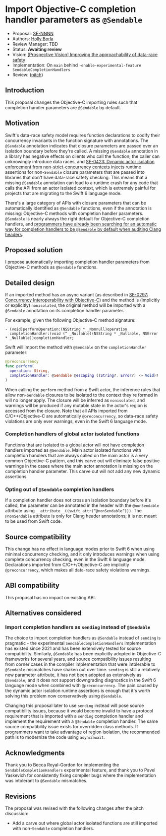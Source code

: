# Import Objective-C completion handler parameters as `@Sendable`

* Proposal: [SE-NNNN](NNNN-sendable-completion-handlers.md)
* Authors: [Holly Borla](https://github.com/hborla)
* Review Manager: TBD
* Status: **Awaiting review**
* Vision: [[Prospective Vision] Improving the approachability of data-race safety](https://forums.swift.org/t/prospective-vision-improving-the-approachability-of-data-race-safety/76183)
* Implementation: On `main` behind `-enable-experimental-feature SendableCompletionHandlers`
* Review: ([pitch](https://forums.swift.org/t/pitch-import-objective-c-completion-handler-parameters-as-sendable/77904))

## Introduction

This proposal changes the Objective-C importing rules such that completion handler parameters are `@Sendable` by default.

## Motivation

Swift's data-race safety model requires function declarations to codify their concurrency invariants in the function signature with annotations. The `@Sendable` annotation indicates that closure parameters are passed over an isolation boundary before they're called. A missing `@Sendable` annotation in a library has negative effects on clients who call the function; the caller can unknowingly introduce data races, and [SE-0423: Dynamic actor isolation enforcement from non-strict-concurrency contexts][SE-0423] injects runtime assertions for non-`Sendable` closure parameters that are passed into libraries that don't have data-race safety checking. This means that a missing `@Sendable` annotation can lead to a runtime crash for any code that calls the API from an actor isolated context, which is extremely painful for projects that are migrating to the Swift 6 language mode.

There's a large category of APIs with closure parameters that can be automatically identified as `@Sendable` functions, even if the annotation is missing: Objective-C methods with completion handler parameters. `@Sendable` is nearly always the right default for Objective-C completion handlers, and [programmers have already been searching for an automatic way for completion handlers to be `@Sendable` by default when auditing Clang headers](https://forums.swift.org/t/clang-sendability-audit-for-closures/75557).

## Proposed solution

I propose automatically importing completion handler parameters from Objective-C methods as `@Sendable` functions.

## Detailed design

If an imported method has an async variant (as described in [SE-0297: Concurrency Interoperability with Objective-C][SE-0297]) and the method is (implicitly or explicitly) `nonisolated`, the original method will be imported with a `@Sendable` annotation on its completion handler parameter.

For example, given the following Objective-C method signature:

```objc
- (void)performOperation:(NSString * _Nonnull)operation
  completionHandler:(void (^ _Nullable)(NSString * _Nullable, NSError * _Nullable))completionHandler;
```

Swift will import the method with `@Sendable` on the `completionHandler` parameter:

```swift
@preconcurrency
func perform(
  operation: String,
  completionHandler: @Sendable @escaping ((String?, Error?) -> Void)?
)
```

When calling the `perform` method from a Swift actor, the inference rules that allow non-`Sendable` closures to be isolated to the context they're formed in will no longer apply. The closure will be inferred as `nonisolated`, and warnings will be produced if any mutable state in the actor's region is accessed from the closure. Note that all APIs imported from C/C++/Objective-C are automatically `@preconcurrency`, so data-race safety violations are only ever warnings, even in the Swift 6 language mode.

### Completion handlers of global actor isolated functions

Functions that are isolated to a global actor will not have completion handlers imported as `@Sendable`. Main actor isolated functions with completion handlers that are always called on the main actor is a very common Objective-C pattern, and this carve out will eliminate false positive warnings in the cases where the main actor annotation is missing on the completion handler parameter. This carve out will not add any new dynamic assertions.

### Opting out of `@Sendable` completion handlers

If a completion handler does not cross an isolation boundary before it's called, the parameter can be annotated in the header with the `@nonSendable` attribute using `__attribute__((swift_attr(“@nonSendable”)))`. The `@nonSendable` attribute is only for Clang header annotations; it is not meant to be used from Swift code. 

## Source compatibility

This change has no effect in language modes prior to Swift 6 when using minimal concurrency checking, and it only introduces warnings when using complete concurrency checking, even in the Swift 6 language mode. Declarations imported from C/C++/Objective-C are implicitly `@preconcurrency`, which makes all data-race safety violations warnings.

## ABI compatibility

This proposal has no impact on existing ABI.

## Alternatives considered

### Import completion handlers as `sending` instead of `@Sendable`

The choice to import completion handlers as `@Sendable` instead of `sending` is pragmatic - the experimental `SendableCompletionHandlers` implementation has existed since 2021 and has been extensively tested for source compatibility. Similarly, `@Sendable` has been explicitly adopted in Objective-C frameworks for several years, and source compatibility issues resulting from corner cases in the compiler implementation that were intolerable to `@Sendable` mismatches have shaken out over time. `sending` is still a relatively new parameter attribute, it has not been adopted as extensively as `@Sendable`, and it does not support downgrading diagnostics in the Swift 6 language mode when combined with `@preconcurrency`. The pain caused by the dynamic actor isolation runtime assertions is enough that it's worth solving this problem now conservatively using `@Sendable`.

Changing this proposal later to use `sending` instead will pose source compatibility issues, because it would become invalid to have a protocol requirement that is imported with a `sending` completion handler and implement the requirement with a `@Sendable` completion handler. The same source compatibility issue exists for overridden class methods. If programmers want to take advantage of region isolation, the recommended path is to modernize the code using `async`/`await`.

## Acknowledgments

Thank you to Becca Royal-Gordon for implementing the `SendableCompletionHandlers` experimental feature, and thank you to Pavel Yaskevich for consistently fixing compiler bugs where the implementation was intolerant to `@Sendable` mismatches.

[SE-0297]: /proposals/0297-concurrency-objc.md
[SE-0423]: /proposals/0423-dynamic-actor-isolation.md

## Revisions

The proposal was revised with the following changes after the pitch discussion:

* Add a carve out where global actor isolated functions are still imported with non-`Sendable` completion handlers.

